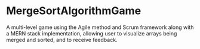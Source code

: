 # MergeSortAlgorithmGame

A multi-level game using the Agile method and Scrum framework along with a MERN stack implementation, allowing user to visualize arrays being merged and sorted, and to receive feedback. 
